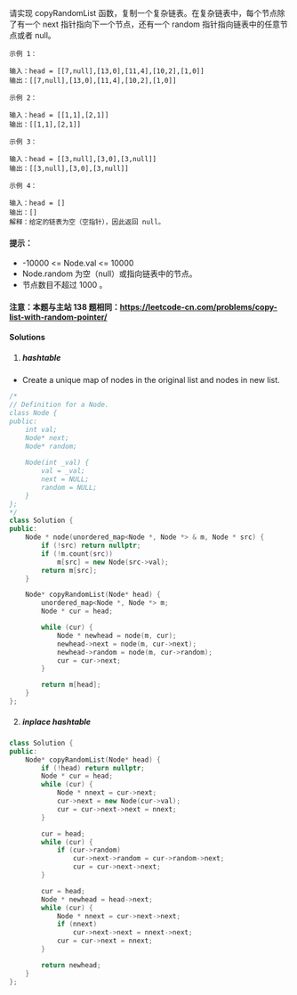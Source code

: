 请实现 copyRandomList 函数，复制一个复杂链表。在复杂链表中，每个节点除了有一个 next 指针指向下一个节点，还有一个 random 指针指向链表中的任意节点或者 null。

 

```
示例 1：

输入：head = [[7,null],[13,0],[11,4],[10,2],[1,0]]
输出：[[7,null],[13,0],[11,4],[10,2],[1,0]]

示例 2：

输入：head = [[1,1],[2,1]]
输出：[[1,1],[2,1]]

示例 3：

输入：head = [[3,null],[3,0],[3,null]]
输出：[[3,null],[3,0],[3,null]]

示例 4：

输入：head = []
输出：[]
解释：给定的链表为空（空指针），因此返回 null。
```

 

#### 提示：

-    -10000 <= Node.val <= 10000
-    Node.random 为空（null）或指向链表中的节点。
-    节点数目不超过 1000 。

 

#### 注意：本题与主站 138 题相同：https://leetcode-cn.com/problems/copy-list-with-random-pointer/


#### Solutions

1. ##### hashtable

- Create a unique map of nodes in the original list and nodes in new list.

```c++
/*
// Definition for a Node.
class Node {
public:
    int val;
    Node* next;
    Node* random;
    
    Node(int _val) {
        val = _val;
        next = NULL;
        random = NULL;
    }
};
*/
class Solution {
public:
    Node * node(unordered_map<Node *, Node *> & m, Node * src) {
        if (!src) return nullptr;
        if (!m.count(src))
            m[src] = new Node(src->val);
        return m[src];
    }

    Node* copyRandomList(Node* head) {
        unordered_map<Node *, Node *> m;
        Node * cur = head;

        while (cur) {
            Node * newhead = node(m, cur);
            newhead->next = node(m, cur->next);
            newhead->random = node(m, cur->random);
            cur = cur->next;
        }

        return m[head];
    }
};
```

2. ##### inplace hashtable
```c++
class Solution {
public:
    Node* copyRandomList(Node* head) {
        if (!head) return nullptr;
        Node * cur = head;
        while (cur) {
            Node * nnext = cur->next;
            cur->next = new Node(cur->val);
            cur = cur->next->next = nnext;
        }

        cur = head;
        while (cur) {
            if (cur->random)
                cur->next->random = cur->random->next;
                cur = cur->next->next;
        }

        cur = head;
        Node * newhead = head->next;
        while (cur) {
            Node * nnext = cur->next->next;
            if (nnext)
                cur->next->next = nnext->next;
            cur = cur->next = nnext;
        }

        return newhead;
    }
};
```
